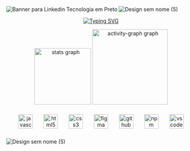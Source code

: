 ![Banner para Linkedin Tecnologia em Preto](https://github.com/marcosbarrosj/marcosbarrosj/assets/166825415/86af0ab2-5b1f-4fbd-ab3c-ccd3ba53a9ce)
![Design sem nome (5)](https://github.com/marcosbarrosj/marcosbarrosj/assets/166825415/5b17f6b7-ef8c-46f2-a3a3-c28265fc0d67)

<div align="center">




[![Typing SVG](https://readme-typing-svg.herokuapp.com?font=Fira+Code&weight=100&size=22&duration=5.000&pause=1001&color=028008&center=falso&vCenter=falso&repeat=verdadeiro&random=falso&width=441&lines=%F0%9F%91%8BOl%C3%A1%2Cmeu+nome+%C3%A9+Jo%C3%A3o+Marcos;Sou+Desenvolvedor+front-end-junior%E2%9A%A1)](https://git.io/typing-svg)


</div>
<div align="center">
  <img src="https://github-readme-stats.vercel.app/api?username=marcosbarrosj&hide_title=false&hide_rank=false&show_icons=true&include_all_commits=true&count_private=true&disable_animations=false&theme=gotham&locale=en&hide_border=false" height="150" alt="stats graph"  />
  <img src="https://github-readme-activity-graph.vercel.app/graph?username=marcosbarrosj&hide_title=true&theme=gotham&radius=16" height="200" alt="activity-graph graph"  />
</div>

###

<div align="center">
  <img src="https://cdn.jsdelivr.net/gh/devicons/devicon/icons/javascript/javascript-original.svg" height="38" alt="javascript logo"  />
  <img width="21" />
  <img src="https://cdn.jsdelivr.net/gh/devicons/devicon/icons/html5/html5-original.svg" height="38" alt="html5 logo"  />
  <img width="21" />
  <img src="https://cdn.jsdelivr.net/gh/devicons/devicon/icons/css3/css3-original.svg" height="38" alt="css3 logo"  />
  <img width="21" />
  <img src="https://cdn.jsdelivr.net/gh/devicons/devicon/icons/figma/figma-original.svg" height="38" alt="figma logo"  />
  <img width="21" />
  <img src="https://cdn.jsdelivr.net/gh/devicons/devicon/icons/github/github-original.svg" height="38" alt="github logo"  />
  <img width="21" />
  <img src="https://cdn.jsdelivr.net/gh/devicons/devicon/icons/npm/npm-original-wordmark.svg" height="38" alt="npm logo"  />
  <img width="21" />
  <img src="https://cdn.jsdelivr.net/gh/devicons/devicon/icons/vscode/vscode-original.svg" height="38" alt="vscode logo"  />
</div>

###

![Design sem nome (5)](https://github.com/marcosbarrosj/marcosbarrosj/assets/166825415/5b17f6b7-ef8c-46f2-a3a3-c28265fc0d67)

